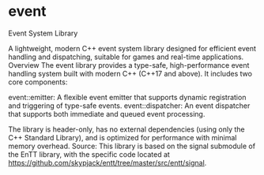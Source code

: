 # event
Event System Library

A lightweight, modern C++ event system library designed for efficient event handling and dispatching, suitable for games and real-time applications.
Overview
The event library provides a type-safe, high-performance event handling system built with modern C++ (C++17 and above). It includes two core components:

event::emitter: A flexible event emitter that supports dynamic registration and triggering of type-safe events.
event::dispatcher: An event dispatcher that supports both immediate and queued event processing.

The library is header-only, has no external dependencies (using only the C++ Standard Library), and is optimized for performance with minimal memory overhead.
Source: This library is based on the signal submodule of the EnTT library, with the specific code located at https://github.com/skypjack/entt/tree/master/src/entt/signal.